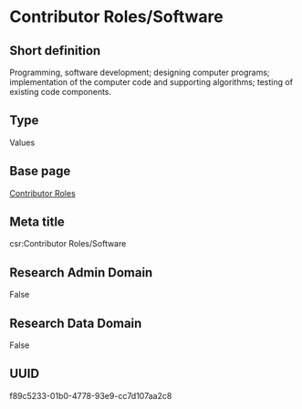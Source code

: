 # Contributor Roles/Software
## Short definition
Programming, software development; designing computer programs; implementation of the computer code and supporting algorithms; testing of existing code components.
## Type
Values
## Base page
[Contributor Roles](https://github.com/EuroCRIS/CASRAI-Dictionairies/blob/main/Objects/Contributor%20Roles.md)
## Meta title
csr:Contributor Roles/Software
## Research Admin Domain
False
## Research Data Domain
False
## UUID
f89c5233-01b0-4778-93e9-cc7d107aa2c8
